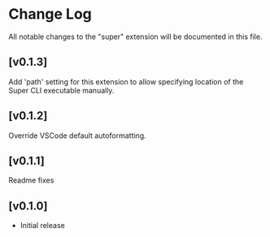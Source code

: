 # Change Log

All notable changes to the "super" extension will be documented in this file.

## [v0.1.3]
Add 'path' setting for this extension to allow specifying location of the Super CLI executable manually.

## [v0.1.2]
Override VSCode default autoformatting.

## [v0.1.1]
Readme fixes

## [v0.1.0]
- Initial release
